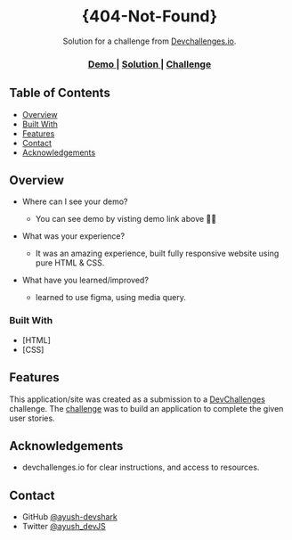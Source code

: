 <!-- Please update value in the {}  -->

<h1 align="center">{404-Not-Found}</h1>

<div align="center">
   Solution for a challenge from  <a href="http://devchallenges.io" target="_blank">Devchallenges.io</a>.
</div>

<div align="center">
  <h3>
    <a href="https://404-not-found-ayush.netlify.app">
      Demo
    </a>
    <span> | </span>
    <a href="https://github.com/ayush-devshark/404-Not-Found#overview">
      Solution
    </a>
    <span> | </span>
    <a href="https://devchallenges.io/challenges/wBunSb7FPrIepJZAg0sY">
      Challenge
    </a>
  </h3>
</div>

<!-- TABLE OF CONTENTS -->

## Table of Contents

-   [Overview](#overview)
-   [Built With](#built-with)
-   [Features](#features)
-   [Contact](#contact)
-   [Acknowledgements](#acknowledgements)

<!-- OVERVIEW -->

## Overview

<!-- ![screenshot](https://user-images.githubusercontent.com/16707738/92399059-5716eb00-f132-11ea-8b14-bcacdc8ec97b.png) -->

-   Where can I see your demo?

    -   You can see demo by visting demo link above ☝🏻

-   What was your experience?

    -   It was an amazing experience, built fully responsive website using pure HTML & CSS.

-   What have you learned/improved?
    -   learned to use figma, using media query.

### Built With

<!-- This section should list any major frameworks that you built your project using. Here are a few examples.-->

-   [HTML]
-   [CSS]

## Features

<!-- List the features of your application or follow the template. Don't share the figma file here :) -->

This application/site was created as a submission to a [DevChallenges](https://devchallenges.io/challenges) challenge. The [challenge](https://devchallenges.io/challenges/wBunSb7FPrIepJZAg0sY) was to build an application to complete the given user stories.

## Acknowledgements

<!-- This section should list any articles or add-ons/plugins that helps you to complete the project. This is optional but it will help you in the future. For exmpale -->

-   devchallenges.io for clear instructions, and access to resources.

## Contact

-   GitHub [@ayush-devshark](https://github.com/ayush-devshark)
-   Twitter [@ayush_devJS](https://twitter.com/@ayush_devJS)
